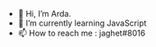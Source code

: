 - 👋 Hi, I’m Arda.
- 🌱 I’m currently learning JavaScript
- 📫 How to reach me : jaghet#8016

<!---
jagh3t/jagh3t is a ✨ special ✨ repository because its `README.md` (this file) appears on your GitHub profile.
You can click the Preview link to take a look at your changes.
--->
